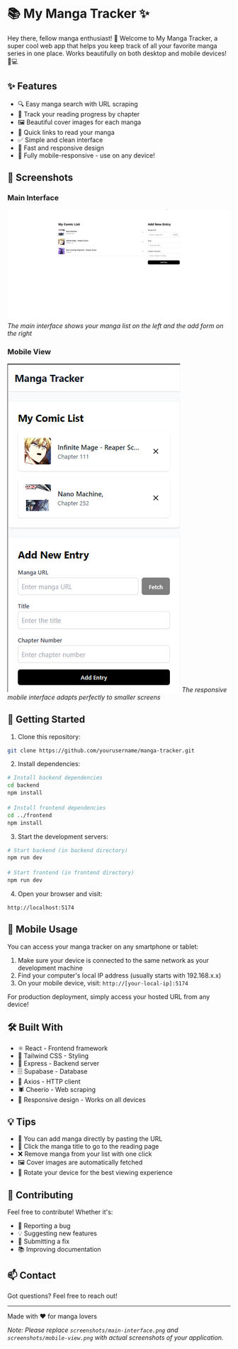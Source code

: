 # 📚 My Manga Tracker ✨

Hey there, fellow manga enthusiast! 👋 Welcome to My Manga Tracker, a super cool web app that helps you keep track of all your favorite manga series in one place. Works beautifully on both desktop and mobile devices! 📱💻

## ✨ Features

- 🔍 Easy manga search with URL scraping
- 📖 Track your reading progress by chapter
- 🖼️ Beautiful cover images for each manga
- 🔗 Quick links to read your manga
- ✅ Simple and clean interface
- 🚀 Fast and responsive design
- 📱 Fully mobile-responsive - use on any device!

## 📸 Screenshots

### Main Interface
![Main Interface](screenshots/main-interface.png)
*The main interface shows your manga list on the left and the add form on the right*

### Mobile View
![Mobile View](screenshots/mobile-view.png)
*The responsive mobile interface adapts perfectly to smaller screens*

## 🚀 Getting Started

1. Clone this repository:
```bash
git clone https://github.com/yourusername/manga-tracker.git
```

2. Install dependencies:
```bash
# Install backend dependencies
cd backend
npm install

# Install frontend dependencies
cd ../frontend
npm install
```

3. Start the development servers:
```bash
# Start backend (in backend directory)
npm run dev

# Start frontend (in frontend directory)
npm run dev
```

4. Open your browser and visit:
```
http://localhost:5174
```

## 📱 Mobile Usage

You can access your manga tracker on any smartphone or tablet:

1. Make sure your device is connected to the same network as your development machine
2. Find your computer's local IP address (usually starts with 192.168.x.x)
3. On your mobile device, visit: `http://[your-local-ip]:5174`

For production deployment, simply access your hosted URL from any device!

## 🛠️ Built With

- ⚛️ React - Frontend framework
- 🎨 Tailwind CSS - Styling
- 📡 Express - Backend server
- 🗄️ Supabase - Database
- 🔄 Axios - HTTP client
- 🕷️ Cheerio - Web scraping
- 📱 Responsive design - Works on all devices

## 💡 Tips

- 📝 You can add manga directly by pasting the URL
- 🔄 Click the manga title to go to the reading page
- ❌ Remove manga from your list with one click
- 🖼️ Cover images are automatically fetched
- 📱 Rotate your device for the best viewing experience

## 🤝 Contributing

Feel free to contribute! Whether it's:
- 🐛 Reporting a bug
- 💡 Suggesting new features
- 🔧 Submitting a fix
- 📚 Improving documentation

## 📫 Contact

Got questions? Feel free to reach out!

---

Made with ❤️ for manga lovers

*Note: Please replace `screenshots/main-interface.png` and `screenshots/mobile-view.png` with actual screenshots of your application.* 